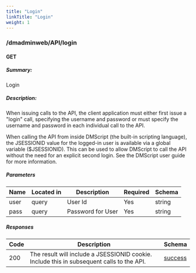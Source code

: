 ```yaml
---
title: "Login"
linkTitle: "Login"
weight: 1
---
```


### /dmadminweb/API/login

#### GET
##### Summary:

Login

##### Description:

When issuing calls to the API, the client application must either first issue a "login" call, specifying the username and password or must specify the username and password in each individual call to the API.

When calling the API from inside DMScript (the built-in scripting language), the JSESSIONID value for the logged-in user is available via a global variable ($JSESSIONID). This can be used to allow DMScript to call the API without the need for an explicit second login. See the DMScript user guide for more information.


##### Parameters

| Name | Located in | Description | Required | Schema |
| ---- | ---------- | ----------- | -------- | ---- |
| user | query | User Id | Yes | string |
| pass | query | Password for User | Yes | string |

##### Responses

| Code | Description | Schema |
| ---- | ----------- | ------ |
| 200 | The result will include a JSESSIONID cookie. Include this in subsequent calls to the API. | [success](/restapi/models/#success) |
